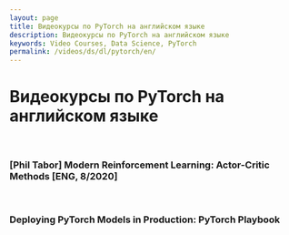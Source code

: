 ```yaml
---
layout: page
title: Видеокурсы по PyTorch на английском языке
description: Видеокурсы по PyTorch на английском языке
keywords: Video Courses, Data Science, PyTorch
permalink: /videos/ds/dl/pytorch/en/
---
```


# Видеокурсы по PyTorch на английском языке

<br/>

### [Phil Tabor] Modern Reinforcement Learning: Actor-Critic Methods [ENG, 8/2020]

<br/>

### Deploying PyTorch Models in Production: PyTorch Playbook


